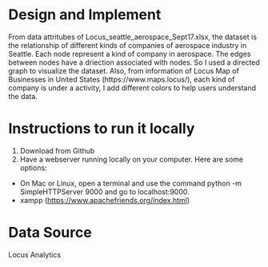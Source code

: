 # Design and Implement
<P>From data attritubes of Locus_seattle_aerospace_Sept17.xlsx, the dataset is the relationship of different kinds of companies of aerospace industry in Seattle.
Each node represent a kind of company in aerospace. The edges between nodes have a driection associated with nodes. So I used a directed graph to visualize the dataset.
Also, from information of Locus Map of Businesses in United States (https://www.maps.locus/), each kind of company is under a activity, I add different colors to help users understand the data.

# Instructions to run it locally
1. Download from Github
2. Have a webserver running locally on your computer. Here are some options:
- On Mac or Linux, open a terminal and use the command python -m SimpleHTTPServer 9000 and go to localhost:9000.
- xampp (https://www.apachefriends.org/index.html)

# Data Source
Locus Analytics
